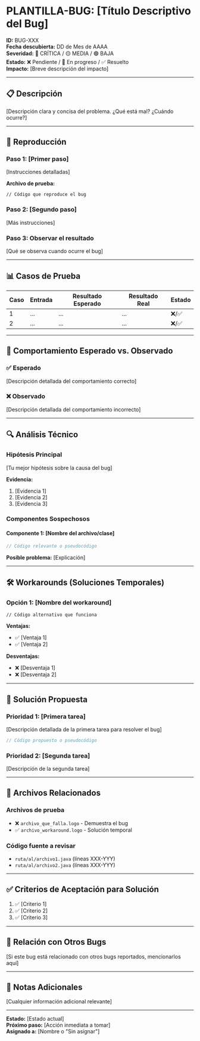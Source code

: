 # PLANTILLA-BUG: [Título Descriptivo del Bug]

**ID:** BUG-XXX  
**Fecha descubierta:** DD de Mes de AAAA  
**Severidad:** 🔴 CRÍTICA / 🟡 MEDIA / 🟢 BAJA  
**Estado:** ❌ Pendiente / 🔄 En progreso / ✅ Resuelto  
**Impacto:** [Breve descripción del impacto]

---

## 📋 Descripción

[Descripción clara y concisa del problema. ¿Qué está mal? ¿Cuándo ocurre?]

---

## 🔬 Reproducción

### Paso 1: [Primer paso]

[Instrucciones detalladas]

**Archivo de prueba:**
```logo
// Código que reproduce el bug
```

### Paso 2: [Segundo paso]

[Más instrucciones]

### Paso 3: Observar el resultado

[Qué se observa cuando ocurre el bug]

---

## 📊 Casos de Prueba

| Caso | Entrada | Resultado Esperado | Resultado Real | Estado |
|------|---------|-------------------|----------------|--------|
| 1    | ...     | ...               | ...            | ❌/✅   |
| 2    | ...     | ...               | ...            | ❌/✅   |

---

## 🎯 Comportamiento Esperado vs. Observado

### ✅ Esperado

[Descripción detallada del comportamiento correcto]

### ❌ Observado

[Descripción detallada del comportamiento incorrecto]

---

## 🔍 Análisis Técnico

### Hipótesis Principal

[Tu mejor hipótesis sobre la causa del bug]

**Evidencia:**
1. [Evidencia 1]
2. [Evidencia 2]
3. [Evidencia 3]

### Componentes Sospechosos

#### Componente 1: [Nombre del archivo/clase]

```java
// Código relevante o pseudocódigo
```

**Posible problema:** [Explicación]

---

## 🛠️ Workarounds (Soluciones Temporales)

### Opción 1: [Nombre del workaround]

```logo
// Código alternativo que funciona
```

**Ventajas:**
- ✅ [Ventaja 1]
- ✅ [Ventaja 2]

**Desventajas:**
- ❌ [Desventaja 1]
- ❌ [Desventaja 2]

---

## 🔧 Solución Propuesta

### Prioridad 1: [Primera tarea]

[Descripción detallada de la primera tarea para resolver el bug]

```java
// Código propuesto o pseudocódigo
```

### Prioridad 2: [Segunda tarea]

[Descripción de la segunda tarea]

---

## 📁 Archivos Relacionados

### Archivos de prueba
- ❌ `archivo_que_falla.logo` - Demuestra el bug
- ✅ `archivo_workaround.logo` - Solución temporal

### Código fuente a revisar
- `ruta/al/archivo1.java` (líneas XXX-YYY)
- `ruta/al/archivo2.java` (líneas XXX-YYY)

---

## ✅ Criterios de Aceptación para Solución

1. ✅ [Criterio 1]
2. ✅ [Criterio 2]
3. ✅ [Criterio 3]

---

## 🔗 Relación con Otros Bugs

[Si este bug está relacionado con otros bugs reportados, mencionarlos aquí]

---

## 📝 Notas Adicionales

[Cualquier información adicional relevante]

---

**Estado:** [Estado actual]  
**Próximo paso:** [Acción inmediata a tomar]  
**Asignado a:** [Nombre o "Sin asignar"]
